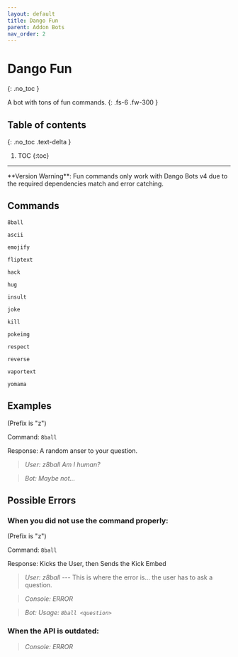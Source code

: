 ```yaml
---
layout: default
title: Dango Fun
parent: Addon Bots
nav_order: 2
---
```


# Dango Fun
{: .no_toc }

A bot with tons of fun commands.
{: .fs-6 .fw-300 }

## Table of contents
{: .no_toc .text-delta }

1. TOC
{:toc}

---

<div class="note"></div>       
**Version Warning**: Fun commands only work with Dango Bots v4 due to the required dependencies match and error catching.

## Commands

`8ball`

`ascii`

`emojify`

`fliptext`

`hack`

`hug`

`insult`

`joke`

`kill`

`pokeimg`

`respect`

`reverse`

`vaportext`

`yomama`

## Examples

(Prefix is "z")

Command: `8ball`

Response: A random anser to your question.

> *User: z8ball Am I human?*

> *Bot: Maybe not...*

## Possible Errors

### When you did not use the command properly:

(Prefix is "z")

Command: `8ball`

Response: Kicks the User, then Sends the Kick Embed

> *User: z8ball* --- This is where the error is... the user has to ask a question.

> *Console: ERROR*

> *Bot: Usage: `8ball <question>`*

### When the API is outdated:

> *Console: ERROR*